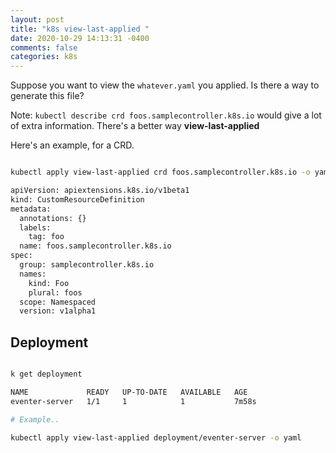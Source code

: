 ```yaml
---
layout: post
title: "k8s view-last-applied "
date: 2020-10-29 14:13:31 -0400
comments: false
categories: k8s
---
```


Suppose you want to view the `whatever.yaml` you applied. Is there
a way to generate this file?

Note: `kubectl describe crd foos.samplecontroller.k8s.io` would give
a lot of extra information. There's a better way **view-last-applied**

Here's an example, for a CRD.

```bash

kubectl apply view-last-applied crd foos.samplecontroller.k8s.io -o yaml

apiVersion: apiextensions.k8s.io/v1beta1
kind: CustomResourceDefinition
metadata:
  annotations: {}
  labels:
    tag: foo
  name: foos.samplecontroller.k8s.io
spec:
  group: samplecontroller.k8s.io
  names:
    kind: Foo
    plural: foos
  scope: Namespaced
  version: v1alpha1


```

## Deployment

```bash

k get deployment

NAME             READY   UP-TO-DATE   AVAILABLE   AGE
eventer-server   1/1     1            1           7m58s

# Example..

kubectl apply view-last-applied deployment/eventer-server -o yaml

```

<script>(function(d, s, id) {
  var js, fjs = d.getElementsByTagName(s)[0];
  if (d.getElementById(id)) return;
  js = d.createElement(s); js.id = id;
  js.src = "//connect.facebook.net/en_US/sdk.js#xfbml=1&version=v2.8&appId=671657696349259";
  fjs.parentNode.insertBefore(js, fjs);
}(document, 'script', 'facebook-jssdk'));</script>

<!--  Enter text below, if you want -->
